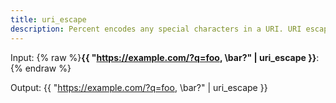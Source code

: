 ```yaml
---
title: uri_escape
description: Percent encodes any special characters in a URI. URI escape normally replaces a space with %20. Reserved characters will not be escaped.
---
```

Input: {% raw %}**{{ "https://example.com/?q=foo, \bar?" | uri_escape }}**:{% endraw %}

Output: {{ "https://example.com/?q=foo, \bar?" | uri_escape }}